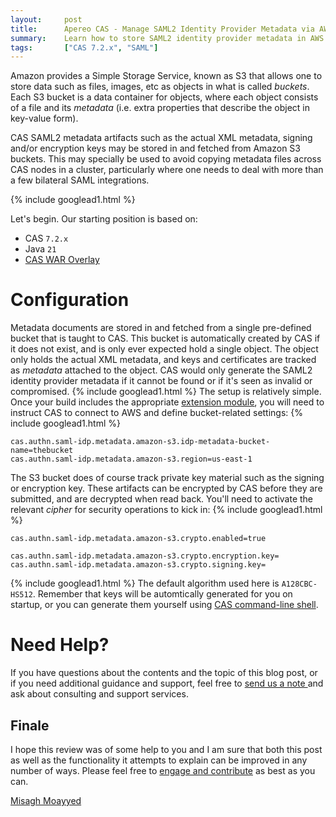```yaml
---
layout:     post
title:      Apereo CAS - Manage SAML2 Identity Provider Metadata via AWS S3 Buckets
summary:    Learn how to store SAML2 identity provider metadata in AWS S3 buckets
tags:       ["CAS 7.2.x", "SAML"]
---
```


Amazon provides a Simple Storage Service, known as S3 that allows one to store data such as files, images, etc as objects in what is called *buckets*. Each S3 bucket is a data container for objects, where each object consists of a file and its *metadata* (i.e. extra properties that describe the object in key-value form).

CAS SAML2 metadata artifacts such as the actual XML metadata, signing and/or encryption keys may be stored in and fetched from Amazon S3 buckets. This may specially be used to avoid copying metadata files across CAS nodes in a cluster, particularly where one needs to deal with more than a few bilateral SAML integrations. 

{% include googlead1.html  %}

Let's begin. Our starting position is based on:

- CAS `7.2.x`
- Java `21`
- [CAS WAR Overlay](https://github.com/apereo/cas-overlay-template)

# Configuration

Metadata documents are stored in and fetched from a single pre-defined bucket that is taught to CAS. This bucket is automatically created by CAS if it does not exist, and is only ever expected hold a single object. The object only holds the actual XML metadata, and keys and certificates are tracked as *metadata* attached to the object. CAS would only generate the SAML2 identity provider metadata if it cannot be found or if it's seen as invalid or compromised.
{% include googlead1.html  %}
The setup is relatively simple. Once your build includes the appropriate [extension module](https://apereo.github.io/cas/development/installation/Configuring-SAML2-DynamicMetadata-AmazonS3.html), you will need to instruct CAS to connect to AWS and define bucket-related settings:
{% include googlead1.html  %}
```properties
cas.authn.saml-idp.metadata.amazon-s3.idp-metadata-bucket-name=thebucket
cas.authn.saml-idp.metadata.amazon-s3.region=us-east-1
```

The S3 bucket does of course track private key material such as the signing or encryption key. These artifacts can be encrypted by CAS before they are submitted, and are decrypted when read back. You'll need to activate the relevant *cipher* for security operations to kick in:
{% include googlead1.html  %}
```properties
cas.authn.saml-idp.metadata.amazon-s3.crypto.enabled=true

cas.authn.saml-idp.metadata.amazon-s3.crypto.encryption.key=
cas.authn.saml-idp.metadata.amazon-s3.crypto.signing.key=
```
{% include googlead1.html  %}
The default algorithm used here is `A128CBC-HS512`. Remember that keys will be automtically generated for you on startup, or you can generate them yourself using [CAS command-line shell](https://apereo.github.io/cas/development/installation/Configuring-Commandline-Shell.html).

# Need Help?

If you have questions about the contents and the topic of this blog post, or if you need additional guidance and support, feel free to [send us a note ](/#contact-section-header) and ask about consulting and support services.

## Finale

I hope this review was of some help to you and I am sure that both this post as well as the functionality it attempts to explain can be improved in any number of ways. Please feel free to [engage and contribute](https://apereo.github.io/cas/developer/Contributor-Guidelines.html) as best as you can.

[Misagh Moayyed](https://fawnoos.com)
